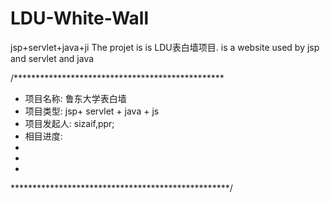 # LDU-White-Wall
jsp+servlet+java+ji
The projet is is LDU表白墙项目.
is a website  used by jsp and servlet and java 

/************************************************
* 项目名称: 鲁东大学表白墙
* 项目类型: jsp+ servlet + java + js
* 项目发起人: sizaif,ppr;
* 相目进度: 
*
*
*
**************************************************/
